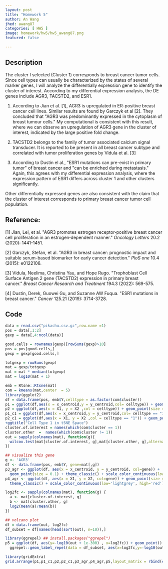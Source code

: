 ```yaml
---
layout: post
title: "Homework 5"
author: An Wang
jhed: awang87
categories: [ HW5 ]
image: homework/hw5/hw5_awang87.png
featured: false

---
```


</div>

## Description

The cluster I selected (Cluster 1) corresponds to breast cancer tumor cells. Since cell types can usually be characterized by the states of several marker genes, I will analyze the differentially expression gene to identify the cluster of interest. According to my differential expression analysis, the DE genes include AGR3, TACSTD2, and ESR1.

1. According to Jian et al. [1], AGR3 is upregulated in ER-positive breast cancer cell lines. Similar results are found by Garczyk et al [2]. They concluded that "AGR3 was predominantly expressed in the cytoplasm of breast tumour cells." My computational is consistent with this result, where we can observe an upregulation of AGR3 gene in the cluster of interest, indicated by the large positive fold change.

2. TACSTD2 belongs to the family of tumor associated calcium signal transducer. It is reported to be present in all breast cancer subtype and correlated with tumor proliferation genes by Vidula et al. [3]

3. According to Dustin el al., "ESR1 mutations can pre-exist in primary tumor" of breast cancer and "can be enriched during metastasis." Again, this agrees with my differential expression analysis, where the expression pattern of ESR1 differs across cluster 1 and other clusters significantly.

Other differentially expressed genes are also consistent with the claim that the cluster of interest corresponds to primary breast cancer tumor cell population.

## Reference:

[1] Jian, Lei, et al. "AGR3 promotes estrogen receptor‑positive breast cancer cell proliferation in an estrogen‑dependent manner." *Oncology Letters* 20.2 (2020): 1441-1451.

[2] Garczyk, Stefan, et al. "AGR3 in breast cancer: prognostic impact and suitable serum-based biomarker for early cancer detection." *PloS one* 10.4 (2015): e0122106.

[3] Vidula, Neelima, Christina Yau, and Hope Rugo. "Trophoblast Cell Surface Antigen 2 gene (TACSTD2) expression in primary breast cancer." *Breast Cancer Research and Treatment* 194.3 (2022): 569-575.

[4] Dustin, Derek, Guowei Gu, and Suzanne AW Fuqua. "ESR1 mutations in breast cancer." *Cancer* 125.21 (2019): 3714-3728.

## Code

```r
data = read.csv("pikachu.csv.gz",row.name =1)
pos = data[,1:2]
gexp = data[,4:ncol(data)]

good.cells = rownames(gexp)[rowSums(gexp)>10]
pos = pos[good.cells,]
gexp = gexp[good.cells,]

totgexp = rowSums(gexp)
mat = gexp/totgexp
mat = mat * median(totgexp)
mat = log10(mat + 1)

emb = Rtsne::Rtsne(mat)
com = kmeans(mat,center  = 5)
library(ggplot2)
df = data.frame(pos, emb$Y,celltype = as.factor(com$cluster))
p1 = ggplot(df,aes(x = x_centroid,y = y_centroid,col= celltype)) + geom_point(size = 0.5) + ggtitle("Cell Types in Space")
p2 = ggplot(df,aes(x = X1, y = X2 ,col = celltype)) + geom_point(size = .5)+labs(x="tSNE1",y = "tSNE2")+ggtitle("Cell Types in tSNE space")
p1_c1 = ggplot(df,aes(x = x_centroid,y = y_centroid,col= celltype == "1")) + geom_point(size = 0.5) +ggtitle("Cell Type 1 in Space")+theme(legend.key.width= unit(.5, 'cm'))
p2_c1 = ggplot(df,aes(x = X1, y = X2 ,col = celltype == "1")) + geom_point(size = .5)+labs(x="tSNE1",y = "tSNE2")+theme(legend.key.width= unit(.5, 'cm')) 
+ggtitle("Cell Type 1 in tSNE Space")
cluster.of.interest = names(which(com$cluster == 1))
cluster.other  =  names(which(com$cluster != 1))
out = sapply(colnames(mat), function(g){
  wilcox.test(mat[cluster.of.interest, g],mat[cluster.other, g],alternative="two.sided")$p.value
})

## visualize this gene
g <- 'AGR3'
df <- data.frame(pos, emb$Y, gene=mat[,g])
p3_agr <- ggplot(df, aes(x = x_centroid, y = y_centroid, col=gene)) + 
  geom_point(size = 0.1) + theme_classic() + scale_color_continuous(low='lightgrey', high='red') + ggtitle("AGR3 in Space")
p4_agr <- ggplot(df, aes(x = X1, y = X2, col=gene)) + geom_point(size = 0.1) +
  theme_classic() + scale_color_continuous(low='lightgrey', high='red') +labs(x="tSNE1",y = "tSNE2")+ggtitle("AGR3 in tSNE space")

log2fc <- sapply(colnames(mat), function(g) {
  a <- mat[cluster.of.interest, g]
  b <- mat[cluster.other, g]
  log2(mean(a)/mean(b))
})

## volcano plot
df = data.frame(out, log2fc)
df_subset = df[names(head(sort(out), n=10)),]

library(ggrepel) ## install.packages("ggrepel")
p5 = ggplot(df, aes(y=-log10(out + 1e-300) , x=log2fc)) + geom_point() +ggtitle("p-value vs fold change with the top 10 DE gene labels") +
  ggrepel::geom_label_repel(data = df_subset, aes(x=log2fc,y=-log10(out+ 1e-300),label = rownames(df_subset)),size = 2.5)

library(gridExtra)
grid.arrange(p1,p1_c1,p2,p2_c1,p3_agr,p4_agr,p5,layout_matrix = rbind(c(1,2), c(3,4),c(5,6),c(7,7)))
```
